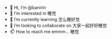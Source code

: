 - 👋 Hi, I’m @banirin
- 👀 I’m interested in 睡觉
- 🌱 I’m currently learning 怎么睡好觉
- 💞️ I’m looking to collaborate on 大家一起好好睡觉
- 📫 How to reach me emmm... 睡觉

<!---
banirin/banirin is a ✨ special ✨ repository because its `README.md` (this file) appears on your GitHub profile.
You can click the Preview link to take a look at your changes.
--->
